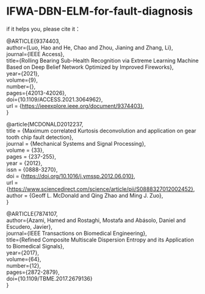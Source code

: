 # IFWA-DBN-ELM-for-fault-diagnosis

if it helps you, please cite it：

@ARTICLE{9374403,  
author={Luo, Hao and He, Chao and Zhou, Jianing and Zhang, Li},  
journal={IEEE Access},  
title={Rolling Bearing Sub-Health Recognition via Extreme Learning Machine Based on Deep Belief Network Optimized by Improved Fireworks},  
year={2021},  
volume={9},  
number={},  
pages={42013-42026},  
doi={10.1109/ACCESS.2021.3064962},  
url = {https://ieeexplore.ieee.org/document/9374403},  
}




@article{MCDONALD2012237,  
title = {Maximum correlated Kurtosis deconvolution and application on gear tooth chip fault detection},  
journal = {Mechanical Systems and Signal Processing},  
volume = {33},  
pages = {237-255},  
year = {2012},  
issn = {0888-3270},  
doi = {https://doi.org/10.1016/j.ymssp.2012.06.010},  
url = {https://www.sciencedirect.com/science/article/pii/S0888327012002452},  
author = {Geoff L. McDonald and Qing Zhao and Ming J. Zuo},  
}


@ARTICLE{7874107,  
author={Azami, Hamed and Rostaghi, Mostafa and Abásolo, Daniel and Escudero, Javier},  
journal={IEEE Transactions on Biomedical Engineering},   
title={Refined Composite Multiscale Dispersion Entropy and its Application to Biomedical Signals},   
year={2017},  
volume={64},  
number={12},  
pages={2872-2879},  
doi={10.1109/TBME.2017.2679136}  
}
